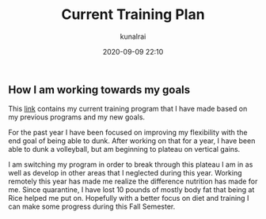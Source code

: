 ﻿---
title: "Current Training Plan"
layout: post
date: 2020-09-09 22:10
headerImage: true
projects: true
hidden: true # don't count this post in blog pagination
description: "What is my current workout plan?"
category: project
author: kunalrai
externalLink: false
---

<!-- <p align="center">
  <img width="640" height="375" src="https://www.lockheedmartin.com/content/dam/lockheed-martin/aero/photo/F-35/F35Direct_PR.jpg">

</p> -->
## How I am working towards my goals
This [link](https://docs.google.com/spreadsheets/d/e/2PACX-1vSckwGxC1GmgVnEPD51P50_ReHOdond9IowU7ZO9SOlyYUl4Yrj8acD8RQEw2CFlDlyQo7BE_olqDmF/pubhtml?gid=1410560354&single=true) contains my current training program that I have made based on my previous programs and my new goals.

For the past year I have been focused on improving my flexibility with the end goal of being able to dunk. After working on that for a year, I have been able to dunk a volleyball, but am beginning to plateau on vertical gains.

I am switching my program in order to break through this plateau I am in as well as develop in other areas that I neglected during this year. Working remotely this year has made me realize the difference nutrition has made for me. Since quarantine, I have lost 10 pounds of mostly body fat that being at Rice helped me put on. Hopefully with a better focus on diet and training I can make some progress during this Fall Semester.

